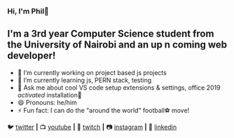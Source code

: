 ### Hi, I'm Phil👋

## I'm a 3rd year Computer Science student from the University of Nairobi and an up n coming web developer!


- 🔭 I’m currently working on project based js projects
- 🌱 I’m currently learning js, PERN stack, testing
- 💬 Ask me about cool VS code setup extensions & settings, office 2019 *activated* installation🤫
- 😄 Pronouns: he/him
- ⚡ Fun fact: I can do the "around the world" football⚽ move!


🐦 [twitter][twitter] **|** 
📺 [youtube][youtube] **|** 
🎥 [twitch][twitch] **|** 
📷 [instagram][instagram] **|** 
👔 [linkedin][linkedin]

[twitter]: https://twitter.com/phi1ipmbugua
[youtube]: https://youtube.com/channel/UCrYe74AVTfxMUz937DcWQFg
[twitch]: https://twitch.tv/philipmbugua
[instagram]: https://instagram.com/phi1ipmbugua
[linkedin]: https://linkedin.com/in/philipmbugua
